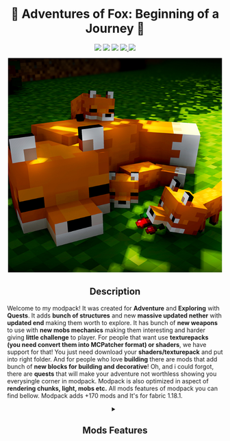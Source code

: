 <h1 align="center"> 🦊 Adventures of Fox: Beginning of a Journey 🦊 </h1>

<p align="center">
<img src="https://img.shields.io/badge/version-Alpha-yellow?style=for-the-badge">
<img src="https://img.shields.io/badge/Minecraft-1.18.1-62B47A?style=for-the-badge&logo=minecraft">
<img src="https://img.shields.io/badge/ModLoader-Fabric-success?style=for-the-badge">
<a href="https://www.curseforge.com/minecraft/modpacks/adventure-of-fox-beggining-of-jurney">
<img src="https://img.shields.io/badge/distribution-CurseForge-6441A4?style=for-the-badge&logo=curseforge">
</a>
<img src="https://cf.way2muchnoise.eu/full_564326_downloads.svg?badge_style=for_the_badge">
</p>

<p align="center">
    <img width="500" height="500" src="icon.png">
</p>

<h2 align="center">Description</h2>

Welcome to my modpack! It was created for **Adventure** and **Exploring** with **Quests**. It adds **bunch of structures** and new **massive updated nether** with **updated end** making them worth to explore. It has bunch of **new weapons** to use with **new mobs mechanics** making them interesting and harder giving **little challenge** to player. For people that want use **texturepacks (you need convert them into MCPatcher format) or shaders**, we have support for that! You just need download your **shaders/texturepack** and put into right folder. And for people who love **building** there are mods that add bunch of **new blocks for building and decorative**! Oh, and i could forgot, there are **quests** that will make your adventure not worthless showing you everysingle corner in modpack. Modpack is also optimized in aspect of **rendering chunks, light, mobs etc.** All mods features of modpack you can find bellow. Modpack adds +170 mods and It's for fabric 1.18.1.

<details> 
    <summary align="center"><h2 align="center">Mods Features</h2></summary>
    
- **Additional Additions** adds new use for useless items like copper, amethyst etc.
- **Advenced Netherite** adds new use for netherite
- **AdventureZ** adds new endbosses with other creatures
- **All Dimension Heigh Increase** increases high to match overworld
- **Alloy Forgery** adds alloys to the game
- **Ambient Environment** adds ambiance into the game
- **Amplified Nether** makes nether huge nether
- **Animatica** adds animations to textures
- **AppleSkin** adds useful informations about food/hunger
- **Armor Sound Tweak** plays sounds when (un)equip armor
- **AttributeFix** removes attributes limits
- **Awesome Dungeon** adds new structures/dungeons into the world
- **Basic Shields** adds new shields into the game
- **Better Animal Plus** adds bunch of new mobs, with armor/food/blocks
- **Better Compatibility Checker** adds compatibility check for modpack versions
- **Better Mount HUD** improves HUD when riding hourse
- **Better Sodium Video Settings Button** moves sodium settings 
- **Better Than Mending** quality lives tweak for mending
- **BetterEnd** updates End dimension
- **BetterNether** updates Nether dimension
- **BLockus** adds new blocks into the game
- **CIT Resewn** Re-implements MCPatcher's CIT
- **Cammie's Combat Tweaks** updates PVP and PvE
- **Chat Heads** adds heads into chat
- **Cherished Worlds** makes possibility to pin your favorite world
- **Chunky Pregenerator** pre-generates world (very useful mod)
- **Clear Skies** matches horizon and fog with sky color
- **Client Tweaks** fixing minecraft with small tweaks to the game
- **Clumps** clumps XP reducing lags
- **Colormatic** custumize hardcoded colors with texturepack
- **Compact Status Effects** reduces size of status effect
- **C2ME** optimize chunk rendering
- **Continuity** allows connecting textures
- **Controlling** adds search bar for keybinds
- **Crawl** allows you to crawl
- **Crying Portals** makes possibility to make portal from crying obsidian
- **CraftPresence** discord presence
- **Culinaire** expands foodstuff in the game
- **Cull Leaves** adds culling into leaf block
- **Custom Splash Screen** allows changing splash screen
- **CEM** allows loading custom entity models by texturepack
- **Dark Enchanting** gives possibility to choose own enchantments by cost of more XP
- **Dark Paintings** adds more paintings
- **Decorative Blocks** more block to build with
- **Dehydration** adds need to drink water
- **Difficulty+** makes every mob more dangerous by getting XP
- **Dimension Fix** fixes dimensions when one is being removed
- **Double Doors** makes doors, fences etc open simultaneously
- **DragonLoot** adds loot to dragon
- **Dual Riders** two players cna ride one horse at the same time
- **Dungeon Plus** adds new dungeons
- **Dynamic FPS** improve performance when minecraft is in background
- **Dynamic Music** adds more music
- **Ears** more skin customization and fix for pre1.9 skins
- **Earth2Java** ports earth mobs/blocks into minecraft java edition
- **Eating Animation** makes drinking and eating fancy
- **Effective** adds ambiance into game and enhances immersion
- **Emerald Geodes** adds emerald and quartz geodes
- **Enchantment Descriptions** adds descriptions to enchantments 
- **End Goblin Traders** adds goblins into end
- **EnvironmentZ** adds temperature into game
- **Equipment Compare** adds easy system to compare armor
- **Explorer's Compass** adds compass to search for structures
- **FPS Reducer** if player don't makes any interactions it reduces GPU and CPU use
- **Fabric Capes** adds support of capes from OptiFine, LabyMod etc
- **Fabrication** adds huge collection of small tweaks into game
- **Fabrishot** takes bigger screenshots
- **FancyMenu** adds customization into menu
- **Fast Furnace** tweaks for furnace
- **FastBench** tweaks for workbench
- **FerriteCore** memory usage optimizations
- **Fix Experience Bug** fixes XP when dimension hopping
- **Forgotten Recipes** adds recipes that should be in Caves & Cliffs update
- **FTB Teams** adds teams to game
- **FTB Quests** adds quests
- **FTB Chunks** gives ability for players to claim chunks
- **GUI Clock** adds GUI/HUD to clock
- **Giant Spawn** makes giants spawn naturally
- **Goblin Traders** adds goblin traders into game
- **Grass Bypass** makes grass less annoying when fighting 
- **Grim's Transportables** adds new possibilities to transportion
- **Help Wanted** attracts villagers for work
- **Hover Pets** adds craftable pets into game <3
- **Indium** provides fabric rendering support for sodium
- **Inventory HUD+** makes inventory better
- **Inventory Sorting** adds sorting into inventory
- **Iris** adds shaders support
- **Illuminations 🔥** adds new light into gamr
- **Item Model Fix** fixes models of items
- **Just an End Anchor** adds anchor to end
- **Krypton** optimize networking stacking
- **LambdaBetterGrass** adds better grass and better snow
- **Language Reload** makes changing language instant
- **Lapis Reserve** makes lapis stay in enchanting table
- **LazyDFU** makes game starting faster
- **Light Overlay** adds lighting overlay
- **Lithium** improves server preformence
- **Lovely Snails** adds snails
- **MC Dungeons Artifacts** brings artifacts from dungeons into java
- **MC Dungeons Weapons** bring weapons from dungeons into java
- **Mo' Structures** adds structures into game
- **Mod Menu** adds mod menu
- **More Axolotl Variants** adds more axolotls
- **More Banner Features** adds features to banner
- **More Death Messages** adds more death messages
- **Motschen's Puddles** makes rain create puddles
- **Mouse Tweaks** makes mouse more comfortable to use
- **Mythic Metals** adds new weapons, ores, armors, tools and ingots
- **Name Pain** makes name of mob/player red color based of health
- **NetherPortalFix** fixes nether portal
- **No Enchant Cap** makes infinity enchants
- **No Null Processors** fixes structure crash
- **No Recipe Book** removes recipe book
- **Not Enough Animations** gives more animations
- **Not Enough Crashes** makes more readable crashes
- **Ok Zoomer** adds zoom
- **Orderly** adds health bar above mobs/players
- **Paintings++** adds more paitings
- **PaperDoll** adds like bedrock preview of yourself
- **Piglin Tweaks** tweaks to piglin
- **Pling** ding sound after finishing loading
- **Rat's Mischief** adds cute rats into game
- **Reroll** reroll enchants
- **Right-Click-Harvest** gives ability to harvest by right click
- **REI** recipes browser
- **RER** worldgen support for REI
- **Ruined Equipment** when your tools breaks they turn into ruined forms
- **Searchlight** adds more lighting methods
- **Second Chance** rebalances health to prevent random one-shots
- **Shadew's Foxes** adds more foxes
- **Sky Villages** adds villages in sky
- **Smooth Swapping** makes swapping very smooooth
- **Smoke Suppression** suppress smoke from campfire
- **Snow! Real Magic!** snow gravity, accumulation, snow-covered blocks, tweaks snow
- **Snowballs Freeze Mobs** when u shoot mob a snowball, it froze them
- **So i heard you were talking crap about Minecraft's difficulty?** updates hostile mods
- **Sodium** optimization mod 
- **Sodium Extra** adds features into sodium
- **Spider Produce Webs** now spiders can produce webs 
- **Starlight** rewrite of light
- **StichedSnow** makes snow stacks
- **Stoneholm, Underground Villages** adds underground villages
- **SurvivalPlus** enhances survival experience
- **This Rocks!** adds little things on ground to feel more natural
- **Towers of the Wild** adds wild-like towers
- **Trees Do Not Float** breaks tree if there is no support blocks
- **Trinkets** adds accessories 
- **Universal Ores** adds ore variants to other blocks that spawn on stone level
- **Unvoted & Shelved** adds mobs that were unvoted
- **VanillaTweaks** tweaks to vanilla
- **VoidZ** Adds new dimension and bosses to AdventureZ
- **WTHIT** shows tips about blocks/mobs you are looking at
- **When Dungeons Arise** adds roguelike dungeons
- **Wildfire's Female Gender** adds gender
- **XL Packets** larger packets sizes
- **XP Obelisk** store and receive experience points
- **Xaerp's Minimap** adds minimap
- **You're in Grave Danger** adds graves
- **Zombie Horse Spawn** spawns zombie horses with zombies
- **Disable Custom Worlds Advice** name self explanatory

</details>


